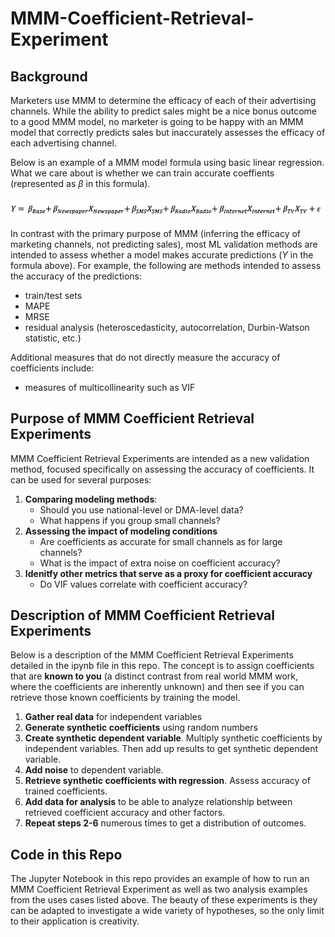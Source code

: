 # MMM-Coefficient-Retrieval-Experiment

## Background

Marketers use MMM to determine the efficacy of each of their advertising channels.  While the ability to predict sales might be a nice bonus outcome to a good MMM model, no marketer is going to be happy with an MMM model that correctly predicts sales but inaccurately assesses the efficacy of each advertising channel.

Below is an example of a MMM model formula using basic linear regression.  What we care about is whether we can train accurate coeffients (represented as $\beta$ in this formula).

![Images/MMM Regression Formula.png](https://github.com/danielle-vandyk/MMM-Coefficient-Retrieval-Experiment/blob/main/Images/MMM%20Regression%20Formula.png)


In contrast with the primary purpose of MMM (inferring the efficacy of marketing channels, not predicting sales), most ML validation methods are intended to assess whether a model makes accurate predictions ($Y$ in the formula above).  For example, the following are methods intended to assess the accuracy of the predictions:

- train/test sets
- MAPE
- MRSE
- residual analysis (heteroscedasticity, autocorrelation, Durbin-Watson statistic, etc.)

Additional measures that do not directly measure the accuracy of coefficients include:

- measures of multicollinearity such as VIF

## Purpose of MMM Coefficient Retrieval Experiments

MMM Coefficient Retrieval Experiments are intended as a new validation method, focused specifically on assessing the accuracy of coefficients.  It can be used for several purposes:
1. **Comparing modeling methods**:  
   - Should you use national-level or DMA-level data?
   - What happens if you group small channels?
2. **Assessing the impact of modeling conditions**
   - Are coefficients as accurate for small channels as for large channels?
   - What is the impact of extra noise on coefficient accuracy?
3. **Idenitfy other metrics that serve as a proxy for coefficient accuracy**
   - Do VIF values correlate with coefficient accuracy?

## Description of MMM Coefficient Retrieval Experiments

Below is a description of the MMM Coefficient Retrieval Experiments detailed in the ipynb file in this repo.  The concept is to assign coefficients that are **known to you** (a distinct contrast from real world MMM work, where the coefficients are inherently unknown) and then see if you can retrieve those known coefficients by training the model.

1. **Gather real data** for independent variables
2. **Generate synthetic coefficients** using random numbers
3. **Create synthetic dependent variable**.  Multiply synthetic coefficients by independent variables.  Then add up results to get synthetic dependent variable.
4. **Add noise** to dependent variable.
5. **Retrieve synthetic coefficients with regression**.  Assess accuracy of trained coefficients.
6. **Add data for analysis** to be able to analyze relationship between retrieved coefficient accuracy and other factors.
7. **Repeat steps 2-6** numerous times to get a distribution of outcomes.

## Code in this Repo

The Jupyter Notebook in this repo provides an example of how to run an MMM Coefficient Retrieval Experiment as well as two analysis examples from the uses cases listed above.  The beauty of these experiments is they can be adapted to investigate a wide variety of hypotheses, so the only limit to their application is creativity.
